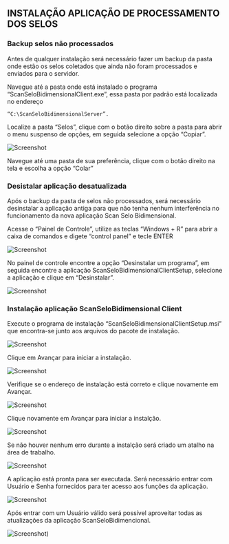 ## INSTALAÇÃO APLICAÇÃO DE PROCESSAMENTO DOS SELOS

### Backup selos não processados

Antes de qualquer instalação será necessário fazer um backup da pasta onde estão os selos coletados que ainda não foram processados e enviados para o servidor.

Navegue até a pasta onde está instalado o programa “ScanSeloBidimensionalClient.exe”, essa pasta por padrão está localizada no endereço 

    “C:\ScanSeloBidimensionalServer”.

Localize a pasta “Selos”, clique com o botão direito sobre a pasta para abrir o menu suspenso de opções, em seguida selecione a opção “Copiar”.

![Screenshot](img/bakup_selos_nao_processados.jpg)

Navegue até uma pasta de sua preferência, clique com o botão direito na tela e escolha a opção “Colar”


### Desistalar aplicação desatualizada

Após o backup da pasta de selos não processados, será necessário desinstalar a aplicação antiga para que não tenha nenhum interferência no funcionamento da nova aplicação Scan Selo Bidimensional.

Acesse o “Painel de Controle”, utilize as teclas “Windows + R” para abrir a caixa de comandos e digete “control panel” e tecle ENTER

![Screenshot](img/desinstalar_01.jpg)

No painel de controle encontre a opção “Desinstalar um programa”, em seguida encontre a aplicação ScanSeloBidimensionalClientSetup, selecione a aplicação e clique em “Desinstalar”.

![Screenshot](img/desinstalar_02.jpg)


### Instalação aplicação ScanSeloBidimensional Client

Execute o programa de instalação “ScanSeloBidimensionalClientSetup.msi” que encontra-se junto aos arquivos do pacote de instalação.

![Screenshot](img/instalacao_01.jpg)

Clique em Avançar para iniciar a instalação.

![Screenshot](img/instalacao_02.jpg)

Verifique se o endereço de instalação está correto e clique novamente em Avançar.

![Screenshot](img/instalacao_03.jpg)

Clique novamente em Avançar para iniciar a instalção.

![Screenshot](img/instalacao_04.jpg)

Se não houver nenhum erro durante a instalção será criado um atalho na área de trabalho.

![Screenshot](img/instalacao_05.jpg)

A aplicação está pronta para ser executada. Será necessário entrar com Usuário e Senha fornecidos para ter acesso aos funções da aplicação.

![Screenshot](img/login.jpg)

Após entrar com um Usuário válido será possível aproveitar todas as atualizações da aplicação ScanSeloBidimencional.

![Screenshot](img/layout_app.jpg))